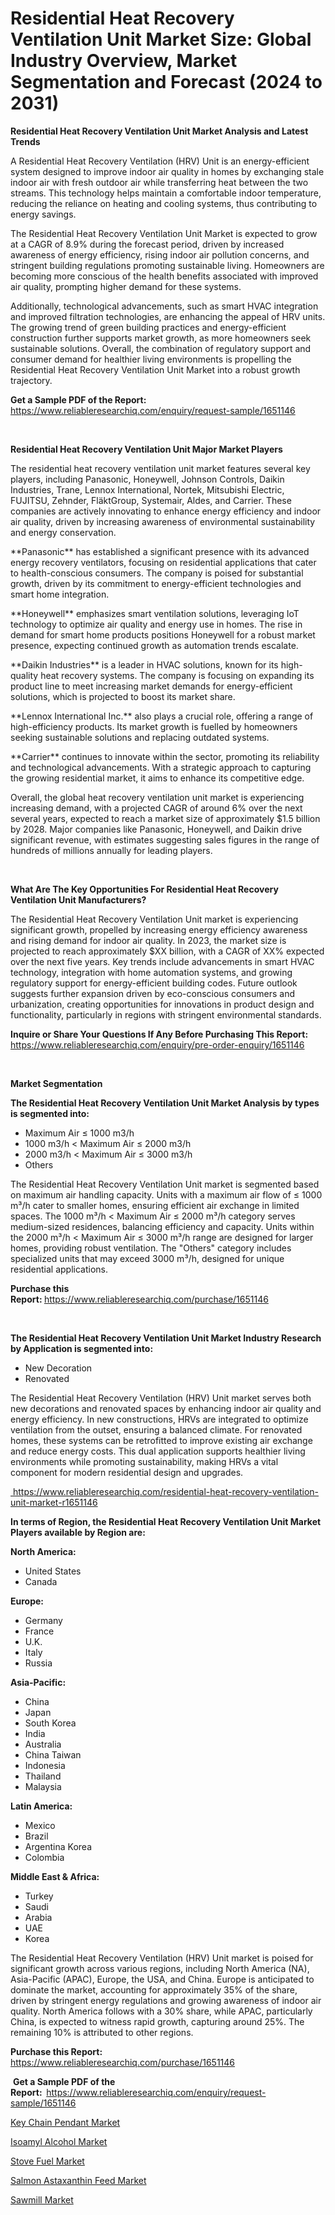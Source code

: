 <p><h1>Residential Heat Recovery Ventilation Unit Market Size: Global Industry Overview, Market Segmentation and Forecast (2024 to 2031)</h1></p><p><strong>Residential Heat Recovery Ventilation Unit Market Analysis and Latest Trends</strong></p>
<p><p>A Residential Heat Recovery Ventilation (HRV) Unit is an energy-efficient system designed to improve indoor air quality in homes by exchanging stale indoor air with fresh outdoor air while transferring heat between the two streams. This technology helps maintain a comfortable indoor temperature, reducing the reliance on heating and cooling systems, thus contributing to energy savings.</p><p>The Residential Heat Recovery Ventilation Unit Market is expected to grow at a CAGR of 8.9% during the forecast period, driven by increased awareness of energy efficiency, rising indoor air pollution concerns, and stringent building regulations promoting sustainable living. Homeowners are becoming more conscious of the health benefits associated with improved air quality, prompting higher demand for these systems. </p><p>Additionally, technological advancements, such as smart HVAC integration and improved filtration technologies, are enhancing the appeal of HRV units. The growing trend of green building practices and energy-efficient construction further supports market growth, as more homeowners seek sustainable solutions. Overall, the combination of regulatory support and consumer demand for healthier living environments is propelling the Residential Heat Recovery Ventilation Unit Market into a robust growth trajectory.</p></p>
<p><strong>Get a Sample PDF of the Report:&nbsp;</strong> <a href="https://www.reliableresearchiq.com/enquiry/request-sample/1651146?utm_campaign=1141&utm_medium=2&utm_source=Github&utm_content=ia&utm_term=26092024&utm_id=residential-heat-recovery-ventilation-unit">https://www.reliableresearchiq.com/enquiry/request-sample/1651146</a></p>
<p>&nbsp;</p>
<p><strong>Residential Heat Recovery Ventilation Unit Major Market Players</strong></p>
<p><p>The residential heat recovery ventilation unit market features several key players, including Panasonic, Honeywell, Johnson Controls, Daikin Industries, Trane, Lennox International, Nortek, Mitsubishi Electric, FUJITSU, Zehnder, FläktGroup, Systemair, Aldes, and Carrier. These companies are actively innovating to enhance energy efficiency and indoor air quality, driven by increasing awareness of environmental sustainability and energy conservation.</p><p>**Panasonic** has established a significant presence with its advanced energy recovery ventilators, focusing on residential applications that cater to health-conscious consumers. The company is poised for substantial growth, driven by its commitment to energy-efficient technologies and smart home integration.</p><p>**Honeywell** emphasizes smart ventilation solutions, leveraging IoT technology to optimize air quality and energy use in homes. The rise in demand for smart home products positions Honeywell for a robust market presence, expecting continued growth as automation trends escalate.</p><p>**Daikin Industries** is a leader in HVAC solutions, known for its high-quality heat recovery systems. The company is focusing on expanding its product line to meet increasing market demands for energy-efficient solutions, which is projected to boost its market share.</p><p>**Lennox International Inc.** also plays a crucial role, offering a range of high-efficiency products. Its market growth is fuelled by homeowners seeking sustainable solutions and replacing outdated systems.</p><p>**Carrier** continues to innovate within the sector, promoting its reliability and technological advancements. With a strategic approach to capturing the growing residential market, it aims to enhance its competitive edge.</p><p>Overall, the global heat recovery ventilation unit market is experiencing increasing demand, with a projected CAGR of around 6% over the next several years, expected to reach a market size of approximately $1.5 billion by 2028. Major companies like Panasonic, Honeywell, and Daikin drive significant revenue, with estimates suggesting sales figures in the range of hundreds of millions annually for leading players.</p></p>
<p>&nbsp;</p>
<p><strong>What Are The Key Opportunities For Residential Heat Recovery Ventilation Unit Manufacturers?</strong></p>
<p><p>The Residential Heat Recovery Ventilation Unit market is experiencing significant growth, propelled by increasing energy efficiency awareness and rising demand for indoor air quality. In 2023, the market size is projected to reach approximately $XX billion, with a CAGR of XX% expected over the next five years. Key trends include advancements in smart HVAC technology, integration with home automation systems, and growing regulatory support for energy-efficient building codes. Future outlook suggests further expansion driven by eco-conscious consumers and urbanization, creating opportunities for innovations in product design and functionality, particularly in regions with stringent environmental standards.</p></p>
<p><strong>Inquire or Share Your Questions If Any Before Purchasing This Report:</strong> <a href="https://www.reliableresearchiq.com/enquiry/pre-order-enquiry/1651146?utm_campaign=1141&utm_medium=2&utm_source=Github&utm_content=ia&utm_term=26092024&utm_id=residential-heat-recovery-ventilation-unit">https://www.reliableresearchiq.com/enquiry/pre-order-enquiry/1651146</a></p>
<p>&nbsp;</p>
<p><strong>Market Segmentation</strong></p>
<p><strong>The Residential Heat Recovery Ventilation Unit Market Analysis by types is segmented into:</strong></p>
<p><ul><li>Maximum Air ≤ 1000 m3/h</li><li>1000 m3/h < Maximum Air ≤ 2000 m3/h</li><li>2000 m3/h < Maximum Air ≤ 3000 m3/h</li><li>Others</li></ul></p>
<p><p>The Residential Heat Recovery Ventilation Unit market is segmented based on maximum air handling capacity. Units with a maximum air flow of ≤ 1000 m³/h cater to smaller homes, ensuring efficient air exchange in limited spaces. The 1000 m³/h < Maximum Air ≤ 2000 m³/h category serves medium-sized residences, balancing efficiency and capacity. Units within the 2000 m³/h < Maximum Air ≤ 3000 m³/h range are designed for larger homes, providing robust ventilation. The "Others" category includes specialized units that may exceed 3000 m³/h, designed for unique residential applications.</p></p>
<p><strong>Purchase this Report:&nbsp;</strong><a href="https://www.reliableresearchiq.com/purchase/1651146?utm_campaign=1141&utm_medium=2&utm_source=Github&utm_content=ia&utm_term=26092024&utm_id=residential-heat-recovery-ventilation-unit">https://www.reliableresearchiq.com/purchase/1651146</a></p>
<p>&nbsp;</p>
<p><strong>The Residential Heat Recovery Ventilation Unit Market Industry Research by Application is segmented into:</strong></p>
<p><ul><li>New Decoration</li><li>Renovated</li></ul></p>
<p><p>The Residential Heat Recovery Ventilation (HRV) Unit market serves both new decorations and renovated spaces by enhancing indoor air quality and energy efficiency. In new constructions, HRVs are integrated to optimize ventilation from the outset, ensuring a balanced climate. For renovated homes, these systems can be retrofitted to improve existing air exchange and reduce energy costs. This dual application supports healthier living environments while promoting sustainability, making HRVs a vital component for modern residential design and upgrades.</p></p>
<p><a href="https://www.reliableresearchiq.com/residential-heat-recovery-ventilation-unit-market-r1651146?utm_campaign=1141&utm_medium=2&utm_source=Github&utm_content=ia&utm_term=26092024&utm_id=residential-heat-recovery-ventilation-unit">&nbsp;https://www.reliableresearchiq.com/residential-heat-recovery-ventilation-unit-market-r1651146</a></p>
<p><strong>In terms of Region, the Residential Heat Recovery Ventilation Unit Market Players available by Region are:</strong></p>
<p>
    <p> <strong> North America: </strong>
        <ul>
            <li>United States</li>
            <li>Canada</li>
        </ul>
        </p> 
    <p> <strong> Europe: </strong>
        <ul>
            <li>Germany</li>
            <li>France</li>
            <li>U.K.</li>
            <li>Italy</li>
            <li>Russia</li>
        </ul>
        </p> 
    <p> <strong> Asia-Pacific: </strong>
        <ul>
            <li>China</li>
            <li>Japan</li>
            <li>South Korea</li>
            <li>India</li>
            <li>Australia</li>
            <li>China Taiwan</li>
            <li>Indonesia</li>
            <li>Thailand</li>
            <li>Malaysia</li>
        </ul>
        </p> 
    <p> <strong> Latin America: </strong>
        <ul>
            <li>Mexico</li>
            <li>Brazil</li>
            <li>Argentina Korea</li>
            <li>Colombia</li>
        </ul>
        </p> 
    <p> <strong> Middle East & Africa: </strong>
        <ul>
            <li>Turkey</li>
            <li>Saudi</li>
            <li>Arabia</li>
            <li>UAE</li>
            <li>Korea</li>
        </ul>
    </p>
    </p>
<p><p>The Residential Heat Recovery Ventilation (HRV) Unit market is poised for significant growth across various regions, including North America (NA), Asia-Pacific (APAC), Europe, the USA, and China. Europe is anticipated to dominate the market, accounting for approximately 35% of the share, driven by stringent energy regulations and growing awareness of indoor air quality. North America follows with a 30% share, while APAC, particularly China, is expected to witness rapid growth, capturing around 25%. The remaining 10% is attributed to other regions.</p></p>
<p><strong>Purchase this Report: </strong><a href="https://www.reliableresearchiq.com/purchase/1651146?utm_campaign=1141&utm_medium=2&utm_source=Github&utm_content=ia&utm_term=26092024&utm_id=residential-heat-recovery-ventilation-unit">https://www.reliableresearchiq.com/purchase/1651146</a></p>
<p>&nbsp;<strong>Get a Sample PDF of the Report:&nbsp;&nbsp;</strong><a href="https://www.reliableresearchiq.com/enquiry/request-sample/1651146?utm_campaign=1141&utm_medium=2&utm_source=Github&utm_content=ia&utm_term=26092024&utm_id=residential-heat-recovery-ventilation-unit">https://www.reliableresearchiq.com/enquiry/request-sample/1651146</a></p>
<p><strong></strong></p>
<p><p><a href="https://issuu.com/reportprime-2/docs/key-chain-pendant-market-size-2030._66037e2262a323?utm_campaign=1141&utm_medium=2&utm_source=Github&utm_content=ia&utm_term=26092024&utm_id=residential-heat-recovery-ventilation-unit">Key Chain Pendant Market</a></p><p><a href="https://www.linkedin.com/pulse/global-isoamyl-alcohol-market-size-trends-analysis-regional-outlook-7esof?utm_campaign=1141&utm_medium=2&utm_source=Github&utm_content=ia&utm_term=26092024&utm_id=residential-heat-recovery-ventilation-unit">Isoamyl Alcohol Market</a></p><p><a href="https://issuu.com/reportprime-2/docs/stove-fuel-market-size-2030.pptx_9865f2c0f392af?utm_campaign=1141&utm_medium=2&utm_source=Github&utm_content=ia&utm_term=26092024&utm_id=residential-heat-recovery-ventilation-unit">Stove Fuel Market</a></p><p><a href="https://github.com/juniordelafrance/Market-Research-Report-List-5/blob/main/salmon-astaxanthin-feed-market.md?utm_campaign=1141&utm_medium=2&utm_source=Github&utm_content=ia&utm_term=26092024&utm_id=residential-heat-recovery-ventilation-unit">Salmon Astaxanthin Feed Market</a></p><p><a href="https://www.linkedin.com/pulse/sawmill-market-strategic-insights-product-evolution-segmentation-usdjf?utm_campaign=1141&utm_medium=2&utm_source=Github&utm_content=ia&utm_term=26092024&utm_id=residential-heat-recovery-ventilation-unit">Sawmill Market</a></p></p>